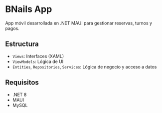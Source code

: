 # BNails App

App móvil desarrollada en .NET MAUI para gestionar reservas, turnos y pagos.

## Estructura
- `Views`: Interfaces (XAML)
- `ViewModels`: Lógica de UI
- `Entities`, `Repositories`, `Services`: Lógica de negocio y acceso a datos

## Requisitos
- .NET 8
- MAUI
- MySQL
